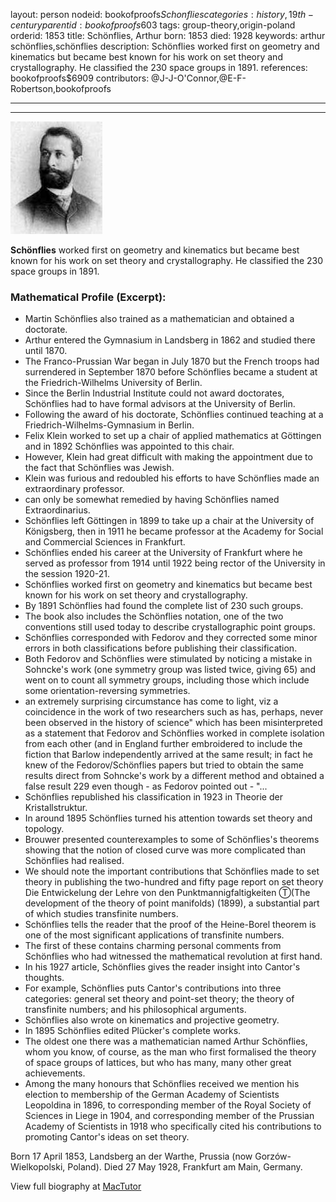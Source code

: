 layout: person
nodeid: bookofproofs$Schonflies
categories: history,19th-century
parentid: bookofproofs$603
tags: group-theory,origin-poland
orderid: 1853
title: Schönflies, Arthur
born: 1853
died: 1928
keywords: arthur schönflies,schönflies
description: Schönflies worked first on geometry and kinematics but became best known for his work on set theory and crystallography. He classified the 230 space groups in 1891.
references: bookofproofs$6909
contributors: @J-J-O'Connor,@E-F-Robertson,bookofproofs

---



---

![Schonflies.jpg](https://github.com/bookofproofs/bookofproofs.github.io/blob/main/_sources/_assets/images/portraits/Schonflies.jpg?raw=true)

**Schönflies** worked first on geometry and kinematics but became best known for his work on set theory and crystallography. He classified the 230 space groups in 1891.

### Mathematical Profile (Excerpt):
* Martin Schönflies also trained as a mathematician and obtained a doctorate.
* Arthur entered the Gymnasium in Landsberg in 1862 and studied there until 1870.
* The Franco-Prussian War began in July 1870 but the French troops had surrendered in September 1870 before Schönflies became a student at the Friedrich-Wilhelms University of Berlin.
* Since the Berlin Industrial Institute could not award doctorates, Schönflies had to have formal advisors at the University of Berlin.
* Following the award of his doctorate, Schönflies continued teaching at a Friedrich-Wilhelms-Gymnasium in Berlin.
* Felix Klein worked to set up a chair of applied mathematics at Göttingen and in 1892 Schönflies was appointed to this chair.
* However, Klein had great difficult with making the appointment due to the fact that Schönflies was Jewish.
* Klein was furious and redoubled his efforts to have Schönflies made an extraordinary professor.
* can only be somewhat remedied by having Schönflies named Extraordinarius.
* Schönflies left Göttingen in 1899 to take up a chair at the University of Königsberg, then in 1911 he became professor at the Academy for Social and Commercial Sciences in Frankfurt.
* Schönflies ended his career at the University of Frankfurt where he served as professor from 1914 until 1922 being rector of the University in the session 1920-21.
* Schönflies worked first on geometry and kinematics but became best known for his work on set theory and crystallography.
* By 1891 Schönflies had found the complete list of 230 such groups.
* The book also includes the Schönflies notation, one of the two conventions still used today to describe crystallographic point groups.
* Schönflies corresponded with Fedorov and they corrected some minor errors in both classifications before publishing their classification.
* Both Fedorov and Schönflies were stimulated by noticing a mistake in Sohncke's work (one symmetry group was listed twice, giving 65) and went on to count all symmetry groups, including those which include some orientation-reversing symmetries.
* an extremely surprising circumstance has come to light, viz a coincidence in the work of two researchers such as has, perhaps, never been observed in the history of science" which has been misinterpreted as a statement that Fedorov and Schönflies worked in complete isolation from each other (and in England further embroidered to include the fiction that Barlow independently arrived at the same result; in fact he knew of the Fedorov/Schönflies papers but tried to obtain the same results direct from Sohncke's work by a different method and obtained a false result 229 even though - as Fedorov pointed out - "...
* Schönflies republished his classification in 1923 in Theorie der Kristallstruktur.
* In around 1895 Schönflies turned his attention towards set theory and topology.
* Brouwer presented counterexamples to some of Schönflies's theorems showing that the notion of closed curve was more complicated than Schönflies had realised.
* We should note the important contributions that Schönflies made to set theory in publishing the two-hundred and fifty page report on set theory Die Entwickelung der Lehre von den Punktmannigfaltigkeiten Ⓣ(The development of the theory of point manifolds) (1899), a substantial part of which studies transfinite numbers.
* Schönflies tells the reader that the proof of the Heine-Borel theorem is one of the most significant applications of transfinite numbers.
* The first of these contains charming personal comments from Schönflies who had witnessed the mathematical revolution at first hand.
* In his 1927 article, Schönflies gives the reader insight into Cantor's thoughts.
* For example, Schönflies puts Cantor's contributions into three categories: general set theory and point-set theory; the theory of transfinite numbers; and his philosophical arguments.
* Schönflies also wrote on kinematics and projective geometry.
* In 1895 Schönflies edited Plücker's complete works.
* The oldest one there was a mathematician named Arthur Schönflies, whom you know, of course, as the man who first formalised the theory of space groups of lattices, but who has many, many other great achievements.
* Among the many honours that Schönflies received we mention his election to membership of the German Academy of Scientists Leopoldina in 1896, to corresponding member of the Royal Society of Sciences in Liege in 1904, and corresponding member of the Prussian Academy of Scientists in 1918 who specifically cited his contributions to promoting Cantor's ideas on set theory.

Born 17 April 1853, Landsberg an der Warthe, Prussia (now Gorzów-Wielkopolski, Poland). Died 27 May 1928, Frankfurt am Main, Germany.

View full biography at [MacTutor](https://mathshistory.st-andrews.ac.uk/Biographies/Schonflies/)
